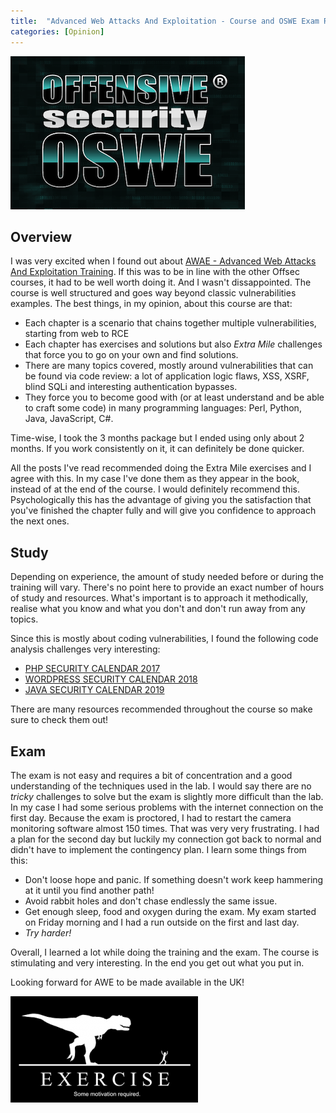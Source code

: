 ```yaml
---
title:  "Advanced Web Attacks And Exploitation - Course and OSWE Exam Review"
categories: [Opinion]
---
```


![Logo](/assets/images/oswe.png)

## Overview

I was very excited when I found out about [AWAE - Advanced Web Attacks And Exploitation Training](https://www.offensive-security.com/awae-oswe/). If this was to be in line with the other Offsec courses, it had to be well worth doing it. And I wasn't dissappointed. The course is well structured and goes way beyond classic vulnerabilities examples. The best things, in my opinion, about this course are that:

* Each chapter is a scenario that chains together multiple vulnerabilities, starting from web to RCE
* Each chapter has exercises and solutions but also *Extra Mile* challenges that force you to go on your own and find solutions.
* There are many topics covered, mostly around vulnerabilities that can be found via code review: a lot of application logic flaws, XSS, XSRF, blind SQLi and interesting authentication bypasses.
* They force you to become good with (or at least understand and be able to craft some code) in many programming languages: Perl, Python, Java, JavaScript, C#.

Time-wise, I took the 3 months package but I ended using only about 2 months. If you work consistently on it, it can definitely be done quicker.

All the posts I've read recommended doing the Extra Mile exercises and I agree with this. In my case I've done them as they appear in the book, instead of at the end of the course. I would definitely recommend this. Psychologically this has the advantage of giving you the satisfaction that you've finished the chapter fully and will give you confidence to approach the next ones. 

## Study

Depending on experience, the amount of study needed before or during the training will vary. There's no point here to provide an exact number of hours of study and resources. What's important is to approach it methodically, realise what you know and what you don't and don't run away from any topics.

Since this is mostly about coding vulnerabilities, I found the following code analysis challenges very interesting:

* [PHP SECURITY CALENDAR 2017](https://www.ripstech.com/php-security-calendar-2017/)
* [WORDPRESS SECURITY CALENDAR 2018](https://www.ripstech.com/php-security-calendar-2018/)
* [JAVA SECURITY CALENDAR 2019](https://www.ripstech.com/java-security-calendar-2019/)

There are many resources recommended throughout the course so make sure to check them out!

## Exam

The exam is not easy and requires a bit of concentration and a good understanding of the techniques used in the lab. I would say there are no *tricky* challenges to solve but the exam is slightly more difficult than the lab. In my case I had some serious problems with the internet connection on the first day. Because the exam is proctored, I had to restart the camera monitoring software almost 150 times. That was very very frustrating. I had a plan for the second day but luckily my connection got back to normal and didn't have to implement the contingency plan. I learn some things from this:

* Don't loose hope and panic. If something doesn't work keep hammering at it until you find another path!
* Avoid rabbit holes and don't chase endlessly the same issue.
* Get enough sleep, food and oxygen during the exam. My exam started on Friday morning and I had a run outside on the first and last day.
* _Try harder!_

Overall, I learned a lot while doing the training and the exam. The course is stimulating and very interesting. In the end you get out what you put in.

Looking forward for AWE to be made available in the UK!

<img src="/assets/images/exercise.png" alt="dino" class="figure-body">
